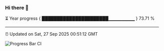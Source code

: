 ### Hi there 👋

⏳ Year progress { ██████████████████████▁▁▁▁▁▁▁▁ } 73.71 %

---

⏰ Updated on Sat, 27 Sep 2025 00:51:12 GMT

![Progress Bar CI](https://github.com/Shyam-Makwana/GitHub-Actions-Demo/workflows/Progress%20Bar%20CI/badge.svg)
